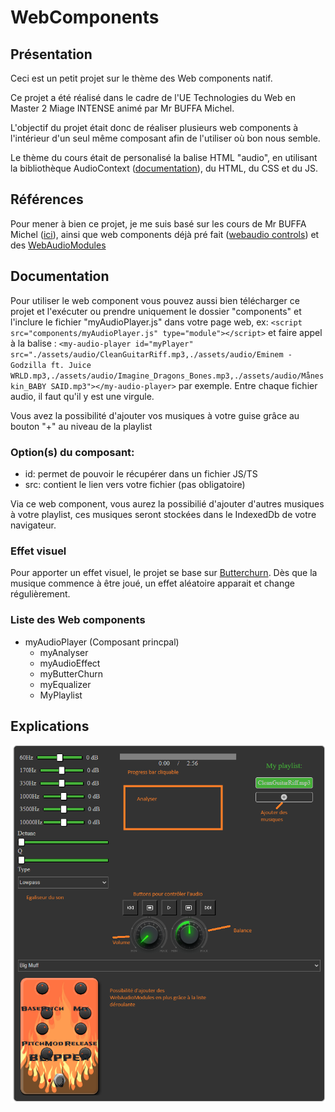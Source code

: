 # WebComponents
## Présentation 
Ceci est un petit projet sur le thème des Web components natif. 

Ce projet a été réalisé dans le cadre de l'UE Technologies du Web en Master 2 Miage INTENSE animé par Mr BUFFA Michel.

L'objectif du projet était donc de réaliser plusieurs web components à l'intérieur d'un seul même composant afin de l'utiliser où bon nous semble. 

Le thème du cours était de personalisé la balise HTML "audio", en utilisant la bibliothèque AudioContext ([documentation](https://developer.mozilla.org/fr/docs/Web/API/AudioContext)), du HTML, du CSS et du JS.

## Références 
Pour mener à bien ce projet, je me suis basé sur les cours de Mr BUFFA Michel ([ici](https://www.edx.org/learn/html5/the-world-wide-web-consortium-w3c-html5-apps-and-games)), ainsi que web components déjà pré fait ([webaudio controls](https://github.com/g200kg/webaudio-controls)) et des [WebAudioModules](https://www.webaudiomodules.com/community/plugins.json)

## Documentation 
Pour utiliser le web component vous pouvez aussi bien télécharger ce projet et l'exécuter ou prendre uniquement le dossier "components" et l'inclure le fichier "myAudioPlayer.js" dans votre page web, ex: `<script src="components/myAudioPlayer.js" type="module"></script>` et faire appel à la balise : `<my-audio-player id="myPlayer" src="./assets/audio/CleanGuitarRiff.mp3,./assets/audio/Eminem - Godzilla ft. Juice WRLD.mp3,./assets/audio/Imagine_Dragons_Bones.mp3,./assets/audio/Måneskin_BABY SAID.mp3"></my-audio-player>` par exemple. Entre chaque fichier audio, il faut qu'il y est une virgule. 

Vous avez la possibilité d'ajouter vos musiques à votre guise grâce au bouton "+" au niveau de la playlist 

### Option(s) du composant:
- id: permet de pouvoir le récupérer dans un fichier JS/TS
- src: contient le lien vers votre fichier (pas obligatoire)

Via ce web component, vous aurez la possibilié d'ajouter d'autres musiques à votre playlist, ces musiques seront stockées dans le IndexedDb de votre navigateur. 

### Effet visuel
Pour apporter un effet visuel, le projet se base sur [Butterchurn](https://github.com/jberg/butterchurn?). Dès que la musique commence à être joué, un effet aléatoire apparait et change régulièrement.

### Liste des Web components 
* myAudioPlayer (Composant princpal)
  * myAnalyser
  * myAudioEffect
  * myButterChurn
  * myEqualizer
  * MyPlaylist

## Explications 
![présentation du projet](assets\img\doc.png)





